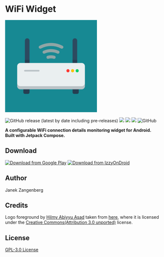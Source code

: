 # WiFi Widget

<img src="assets/logo.png" alt="drawing" width="300"/>

![GitHub release (latest by date including pre-releases)](https://img.shields.io/github/v/release/w2sv/WiFi-Widget?include_prereleases)
![](https://img.shields.io/endpoint?url=https://apt.izzysoft.de/fdroid/api/v1/shield/com.w2sv.wifiwidget)
![](https://img.shields.io/endpoint?color=green&logo=google-play&logoColor=green&url=https%3A%2F%2Fplay.cuzi.workers.dev%2Fplay%3Fi%3Dcom.w2sv.wifiwidget%26l%3DPlay%2520Store%26m%3D%24version)
![](https://img.shields.io/endpoint?color=green&logo=google-play&logoColor=green&url=https%3A%2F%2Fplay.cuzi.workers.dev%2Fplay%3Fi%3Dcom.w2sv.wifiwidget%26l%3DDownloads%26m%3D%24totalinstalls)
![GitHub](https://img.shields.io/github/license/w2sv/WiFi-Widget)

__A configurable WiFi connection details monitoring widget for Android. Built with Jetpack Compose.__

## Download

[<img src="https://play.google.com/intl/en_us/badges/images/generic/en_badge_web_generic.png" alt="Download from Google Play" height="80">](https://play.google.com/store/apps/details?id=com.w2sv.wifiwidget)
[<img src="https://gitlab.com/IzzyOnDroid/repo/-/raw/master/assets/IzzyOnDroid.png" alt="Download from IzzyOnDroid" height="80">](https://apt.izzysoft.de/fdroid/index/apk/com.w2sv.wifiwidget)

## Author

Janek Zangenberg

## Credits

Logo foreground by [Hilmy Abiyyu Asad](https://freeicons.io/profile/75801) taken from [here](https://freeicons.io/computer-devices-3/router-wifi-internet-hotspot-icon-487667#), where it is licensed under the [Creative Commons(Attribution 3.0 unported)](https://creativecommons.org/licenses/by/3.0/) license.

## License

[GPL-3.0 License](LICENSE)
